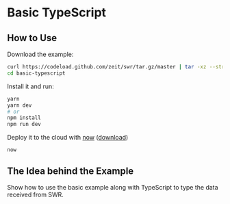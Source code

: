 # Basic TypeScript

## How to Use

Download the example:

```bash
curl https://codeload.github.com/zeit/swr/tar.gz/master | tar -xz --strip=2 swr-master/examples/basic-typescript
cd basic-typescript
```

Install it and run:

```bash
yarn
yarn dev
# or
npm install
npm run dev
```

Deploy it to the cloud with [now](https://zeit.co/home) ([download](https://zeit.co/download))

```
now
```

## The Idea behind the Example

Show how to use the basic example along with TypeScript to type the data received from SWR.
